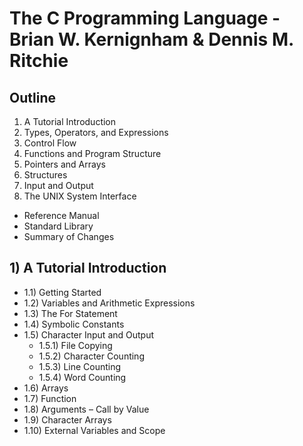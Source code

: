 # The C Programming Language - Brian W. Kernignham & Dennis M. Ritchie

## Outline

1. A Tutorial Introduction
2. Types, Operators, and Expressions
3. Control Flow
4. Functions and Program Structure
5. Pointers and Arrays
6. Structures
7. Input and Output
8. The UNIX System Interface
- Reference Manual
- Standard Library
- Summary of Changes

## 1) A Tutorial Introduction

- 1.1) Getting Started
- 1.2) Variables and Arithmetic Expressions
- 1.3) The For Statement
- 1.4) Symbolic Constants
- 1.5) Character Input and Output 
  - 1.5.1) File Copying
  - 1.5.2) Character Counting
  - 1.5.3) Line Counting
  - 1.5.4) Word Counting
- 1.6) Arrays
- 1.7) Function
- 1.8) Arguments – Call by Value
- 1.9) Character Arrays
- 1.10) External Variables and Scope
